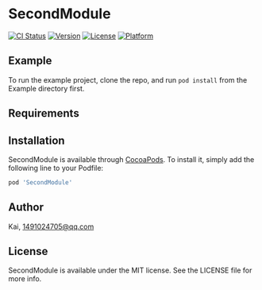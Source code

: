 # SecondModule

[![CI Status](https://img.shields.io/travis/Kai/SecondModule.svg?style=flat)](https://travis-ci.org/Kai/SecondModule)
[![Version](https://img.shields.io/cocoapods/v/SecondModule.svg?style=flat)](https://cocoapods.org/pods/SecondModule)
[![License](https://img.shields.io/cocoapods/l/SecondModule.svg?style=flat)](https://cocoapods.org/pods/SecondModule)
[![Platform](https://img.shields.io/cocoapods/p/SecondModule.svg?style=flat)](https://cocoapods.org/pods/SecondModule)

## Example

To run the example project, clone the repo, and run `pod install` from the Example directory first.

## Requirements

## Installation

SecondModule is available through [CocoaPods](https://cocoapods.org). To install
it, simply add the following line to your Podfile:

```ruby
pod 'SecondModule'
```

## Author

Kai, 1491024705@qq.com

## License

SecondModule is available under the MIT license. See the LICENSE file for more info.
